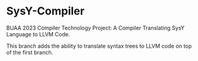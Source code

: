 # SysY-Compiler

BUAA 2023 Compiler Technology Project: A Compiler Translating SysY Language to LLVM Code.

This branch adds the ability to translate syntax trees to LLVM code on top of the first branch.
